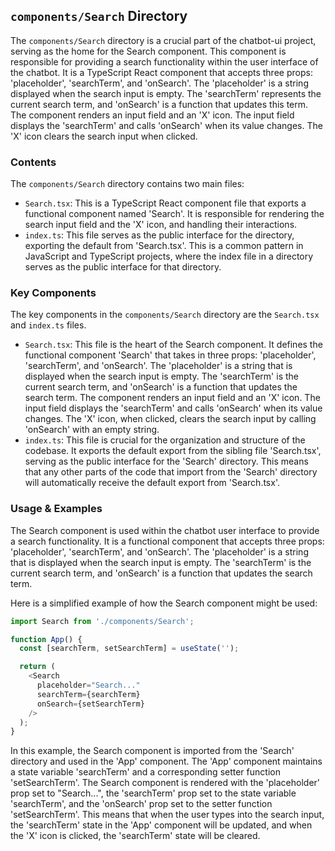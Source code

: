 
## `components/Search` Directory

The `components/Search` directory is a crucial part of the chatbot-ui project, serving as the home for the Search component. This component is responsible for providing a search functionality within the user interface of the chatbot. It is a TypeScript React component that accepts three props: 'placeholder', 'searchTerm', and 'onSearch'. The 'placeholder' is a string displayed when the search input is empty. The 'searchTerm' represents the current search term, and 'onSearch' is a function that updates this term. The component renders an input field and an 'X' icon. The input field displays the 'searchTerm' and calls 'onSearch' when its value changes. The 'X' icon clears the search input when clicked. 

### Contents

The `components/Search` directory contains two main files:

- `Search.tsx`: This is a TypeScript React component file that exports a functional component named 'Search'. It is responsible for rendering the search input field and the 'X' icon, and handling their interactions.
- `index.ts`: This file serves as the public interface for the directory, exporting the default from 'Search.tsx'. This is a common pattern in JavaScript and TypeScript projects, where the index file in a directory serves as the public interface for that directory.

### Key Components

The key components in the `components/Search` directory are the `Search.tsx` and `index.ts` files.

- `Search.tsx`: This file is the heart of the Search component. It defines the functional component 'Search' that takes in three props: 'placeholder', 'searchTerm', and 'onSearch'. The 'placeholder' is a string that is displayed when the search input is empty. The 'searchTerm' is the current search term, and 'onSearch' is a function that updates the search term. The component renders an input field and an 'X' icon. The input field displays the 'searchTerm' and calls 'onSearch' when its value changes. The 'X' icon, when clicked, clears the search input by calling 'onSearch' with an empty string.
- `index.ts`: This file is crucial for the organization and structure of the codebase. It exports the default export from the sibling file 'Search.tsx', serving as the public interface for the 'Search' directory. This means that any other parts of the code that import from the 'Search' directory will automatically receive the default export from 'Search.tsx'.

### Usage & Examples

The Search component is used within the chatbot user interface to provide a search functionality. It is a functional component that accepts three props: 'placeholder', 'searchTerm', and 'onSearch'. The 'placeholder' is a string that is displayed when the search input is empty. The 'searchTerm' is the current search term, and 'onSearch' is a function that updates the search term.

Here is a simplified example of how the Search component might be used:

```typescript
import Search from './components/Search';

function App() {
  const [searchTerm, setSearchTerm] = useState('');

  return (
    <Search
      placeholder="Search..."
      searchTerm={searchTerm}
      onSearch={setSearchTerm}
    />
  );
}
```

In this example, the Search component is imported from the 'Search' directory and used in the 'App' component. The 'App' component maintains a state variable 'searchTerm' and a corresponding setter function 'setSearchTerm'. The Search component is rendered with the 'placeholder' prop set to "Search...", the 'searchTerm' prop set to the state variable 'searchTerm', and the 'onSearch' prop set to the setter function 'setSearchTerm'. This means that when the user types into the search input, the 'searchTerm' state in the 'App' component will be updated, and when the 'X' icon is clicked, the 'searchTerm' state will be cleared.
